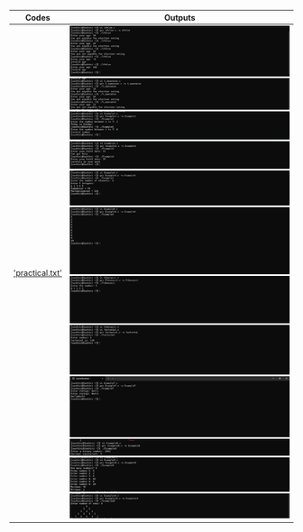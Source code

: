 
| Codes | Outputs |
|-------|--------|
|['practical.txt'](./Codes/practical.txt)|![ifelse.png](./Outputs/ifelse.png)![t_operator.png](./Outputs/t_operator.png)![01.png](./Outputs/01.png)![02.png](./Outputs/02.png)![03.png](./Outputs/03.png)![04.png](./Outputs/04.png)![05.png](./Outputs/05.png)![06.png](./Outputs/06.png)![07.png](./Outputs/07.png)![08.png](./Outputs/08.png)![09.png](./Outputs/09.png)![10.png](./Outputs/10.png)|

